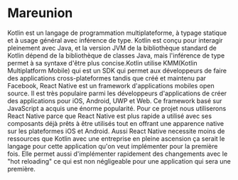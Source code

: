 # Mareunion
Kotlin est un langage de programmation multiplateforme, à typage statique et à usage général avec inférence de type. Kotlin est conçu pour interagir pleinement avec Java, et la version JVM de la bibliothèque standard de Kotlin dépend de la bibliothèque de classes Java, mais l'inférence de type permet à sa syntaxe d'être plus concise.Kotlin utilise KMM(Kotlin Multiplatform Mobile) qui est un SDK qui permet aux développeurs de faire des applications cross-plateformes tandis que créé et maintenu par Facebook, React Native est un framework d'applications mobiles open source. Il est très populaire parmi les développeurs d'applications de créer des applications pour iOS, Android, UWP et Web. Ce framework basé sur JavaScript a acquis une énorme popularité. Pour ce projet nous utiliserons React Native parce que React Native est plus rapide a utilisé avec ses composants déjà prêts à être utilisés tout en offrant une apparence native sur les plateformes iOS et Android. Aussi React Native necessite moins de ressources que Kotlin avec une entreprise en pleine ascension ça serait le langage pour cette application qu'on veut implémenter pour la première fois. Elle permet aussi d'implémenter rapidement des changements avec le "hot reloading" ce qui est non négligeable pour une application qui sera une première.
